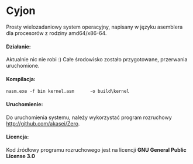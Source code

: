 # Cyjon
Prosty wielozadaniowy system operacyjny, napisany w języku asemblera dla procesorów z rodziny amd64/x86-64.

#### Działanie:
Aktualnie nic nie robi :) Całe środowisko zostało przygotowane, przerwania uruchomione.

#### Kompilacja:
	nasm.exe -f bin	kernel.asm      -o build\kernel

#### Uruchomienie:
Do uruchomienia systemu, należy wykorzystać program rozruchowy http://github.com/akasei/Zero.

#### Licencja:
Kod źródłowy programu rozruchowego jest na licencji **GNU General Public License 3.0**
